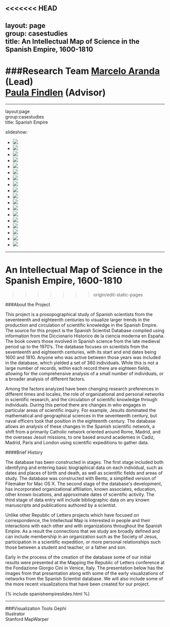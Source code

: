 <<<<<<< HEAD
---
layout: page  
group: casestudies  
title: An Intellectual Map of Science in the Spanish Empire, 1600-1810
---  
###Research Team
[Marcelo Aranda](/people/#aranda) (Lead)  
[Paula Findlen](/people/#findlen) (Advisor)
=======
---  
layout:page  
group:casestudies  
title: Spanish Empire

slideshow:
  - <img src="https://stanford.box.com/shared/static/1hfb7fdjr99xu3v470oh.png" />
  - <img src="https://stanford.box.com/shared/static/sr09l2yvv9tfgtmwjvmk.jpg" />
  - <img src="https://stanford.box.com/shared/static/ujmyt4ii7xmvqn823op8.jpg" />
  - <img src="https://stanford.box.com/shared/static/5ip34p7aqrl4hfm4ra89.jpg" />
  - <img src="https://stanford.box.com/shared/static/2slqjjjza3p6txcj8ksr.jpg" />
  - <img src="https://stanford.box.com/shared/static/7lknitbk20z9rgtuojow.jpg" />
  - <img src="https://stanford.box.com/shared/static/iwz039ahwlfr7zbfa8gy.jpg" />
  - <img src="https://stanford.box.com/shared/static/xnkm2pz25kkb525zugox.jpg" />
  - <img src="https://stanford.box.com/shared/static/kxf02y3dximuyhsl0g9l.jpg" />
  - <img src="https://stanford.box.com/shared/static/k6j5f8ell3c9jw0jdkyx.jpg" />
  - <img src="https://stanford.box.com/shared/static/25n7oc1lcdrnc45zn7xn.jpg" />
  - <img src="https://stanford.box.com/shared/static/acobj1jp7k3g5zdxh51r.jpg" />
  - <img src="https://stanford.box.com/shared/static/9wqd29mvc4joa43u4eul.jpg" />
  - <img src="https://stanford.box.com/shared/static/tzr5y34utum0u2idz83v.jpg" />
  - <img src="https://stanford.box.com/shared/static/8gb130egopvpnnc0k16j.jpg" />
  - <img src="https://stanford.box.com/shared/static/neh6ng6yho4xv9x8deq2.jpg" />
  - <img src="https://stanford.box.com/shared/static/forl36706ycy0qyu6gfr.jpg" />
  - <img src="https://stanford.box.com/shared/static/bewifv06euihg4l2m5ng.jpg" />
---


An Intellectual Map of Science in the Spanish Empire, 1600-1810
===============================================================
>>>>>>> origin/edit-static-pages

###About the Project


This project is a prosopographical study of Spanish scientists from the seventeenth and eighteenth centuries to visualize larger trends in the production and circulation of scientific knowledge in the Spanish Empire.  The source for this project is the Spanish Scientist Database compiled using information from the Diccionario Historico de la ciencia moderna en España. The book covers those involved in Spanish science from the late medieval period up to the 1970’s. The database focuses on scientists from the seventeenth and eighteenth centuries, with its start and end dates being 1600 and 1810. Anyone who was active between those years was included in the database, which yielded a set of 360 individuals. While this is not a large number of records, within each record there are eighteen fields, allowing for the comprehensive analysis of a small number of individuals, or a broader analysis of different factors.

Among the factors analyzed have been changing research preferences in different times and locales, the role of organizational and personal networks in scientific research, and the circulation of scientific knowledge through individuals. During this period there are changes in who engages in particular areas of scientific inquiry.  For example, Jesuits dominated the mathematical and geographical sciences in the seventeenth century, but naval officers took that position in the eighteenth century. The database allows an analysis of these changes in the Spanish scientific network, a shift from a primarily Catholic network oriented around Rome, Madrid, and the overseas Jesuit missions, to one based around academies in Cadiz, Madrid, Paris and London using scientific expeditions to gather data.

####Brief History


The database has been constructed in stages. The first stage included both identifying and entering basic biographical data on each individual, such as dates and places of birth and death, as well as scientific fields and areas of study. The database was constructed with Bento, a simplified version of Filemaker for Mac OS X. The second stage of the database's development, has incorporated organizational affiliation, known associates, education, other known locations, and approximate dates of scientific activity. The third stage of data entry will include bibliographic data on any known manuscripts and publications authored by a scientist.

Unlike other Republic of Letters projects which have focused on correspondence, the Intellectual Map is interested in people and their interactions with each other and with organizations throughout the Spanish Empire.  As a result the connections that we study are broadly defined and can include membership in an organization such as the Society of Jesus, participation in a scientific expedition, or more personal relationships such those between a student and teacher, or a father and son.

Early in the process of the creation of the database some of our initial results were presented at the Mapping the Republic of Letters conference at the Fondazione Giorgio Cini in Venice, Italy.  The presentation below has the images from that presentation along with some of the early visualizations of networks from the Spanish Scientist database.  We will also include some of the more recent visualizations that have been created for our project.

{% include spanishempireslides.html %}

[spanish empire slideshow]: https://stanford.box.com/spanishempiress

<hr>

###Visualization Tools
Gephi  
Illustrator  
Stanford MapWarper









